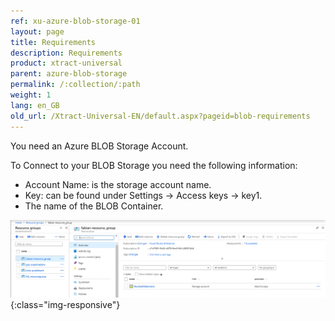 ```yaml
---
ref: xu-azure-blob-storage-01
layout: page
title: Requirements
description: Requirements
product: xtract-universal
parent: azure-blob-storage
permalink: /:collection/:path
weight: 1
lang: en_GB
old_url: /Xtract-Universal-EN/default.aspx?pageid=blob-requirements
---
```


You need an Azure BLOB Storage Account.

To Connect to your BLOB Storage you need the following information: 
- Account Name: is the storage account name.
- Key: can be found under Settings -> Access keys -> key1. 
- The name of the BLOB Container. 

![azure-blob-storage-02](/img/content/azure-blob-storage-02.png){:class="img-responsive"}

